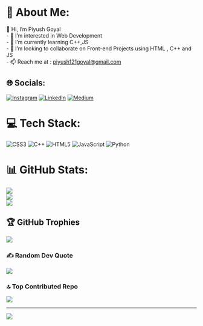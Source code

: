 # 💫 About Me:
👋 Hi, I’m Piyush Goyal<br>- 👀 I’m interested in Web Development <br>- 🌱 I’m currently learning C++,JS<br>- 💞️ I’m looking to collaborate on Front-end Projects using HTML , C++ and JS<br>- 📫 Reach me at : piyush121goyal@gmail.com<br>


## 🌐 Socials:
[![Instagram](https://img.shields.io/badge/Instagram-%23E4405F.svg?logo=Instagram&logoColor=white)](https://instagram.com/_.piyushgoyal._) [![LinkedIn](https://img.shields.io/badge/LinkedIn-%230077B5.svg?logo=linkedin&logoColor=white)](https://linkedin.com/in/piyush-goyal21) [![Medium](https://img.shields.io/badge/Medium-12100E?logo=medium&logoColor=white)](https://medium.com/@@piyush121goyal) 

# 💻 Tech Stack:
![CSS3](https://img.shields.io/badge/css3-%231572B6.svg?style=for-the-badge&logo=css3&logoColor=white) ![C++](https://img.shields.io/badge/c++-%2300599C.svg?style=for-the-badge&logo=c%2B%2B&logoColor=white) ![HTML5](https://img.shields.io/badge/html5-%23E34F26.svg?style=for-the-badge&logo=html5&logoColor=white) ![JavaScript](https://img.shields.io/badge/javascript-%23323330.svg?style=for-the-badge&logo=javascript&logoColor=%23F7DF1E) ![Python](https://img.shields.io/badge/python-3670A0?style=for-the-badge&logo=python&logoColor=ffdd54)
# 📊 GitHub Stats:
![](https://github-readme-stats.vercel.app/api?username=Piyush121Goyal&theme=dark&hide_border=false&include_all_commits=true&count_private=true)<br/>
![](https://github-readme-streak-stats.herokuapp.com/?user=Piyush121Goyal&theme=dark&hide_border=false)<br/>
![](https://github-readme-stats.vercel.app/api/top-langs/?username=Piyush121Goyal&theme=dark&hide_border=false&include_all_commits=true&count_private=true&layout=compact)

## 🏆 GitHub Trophies
![](https://github-profile-trophy.vercel.app/?username=Piyush121Goyal&theme=radical&no-frame=true&no-bg=false&margin-w=4)

### ✍️ Random Dev Quote
![](https://quotes-github-readme.vercel.app/api?type=horizontal&theme=radical)

### 🔝 Top Contributed Repo
![](https://github-contributor-stats.vercel.app/api?username=Piyush121Goyal&limit=5&theme=catppuccin_latte&combine_all_yearly_contributions=true)

---
[![](https://visitcount.itsvg.in/api?id=Piyush121Goyal&icon=0&color=0)](https://visitcount.itsvg.in)

<!-- Proudly created with GPRM ( https://gprm.itsvg.in ) -->
